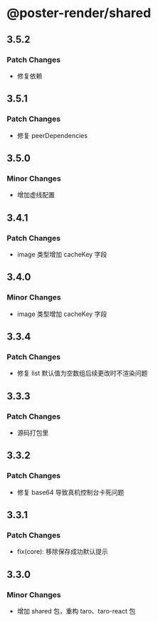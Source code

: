 # @poster-render/shared

## 3.5.2

### Patch Changes

- 修复依赖

## 3.5.1

### Patch Changes

- 修复 peerDependencies

## 3.5.0

### Minor Changes

- 增加虚线配置

## 3.4.1

### Patch Changes

- image 类型增加 cacheKey 字段

## 3.4.0

### Minor Changes

- image 类型增加 cacheKey 字段

## 3.3.4

### Patch Changes

- 修复 list 默认值为空数组后续更改时不渲染问题

## 3.3.3

### Patch Changes

- 源码打包里

## 3.3.2

### Patch Changes

- 修复 base64 导致真机控制台卡死问题

## 3.3.1

### Patch Changes

- fix(core): 移除保存成功默认提示

## 3.3.0

### Minor Changes

- 增加 shared 包，重构 taro、taro-react 包
